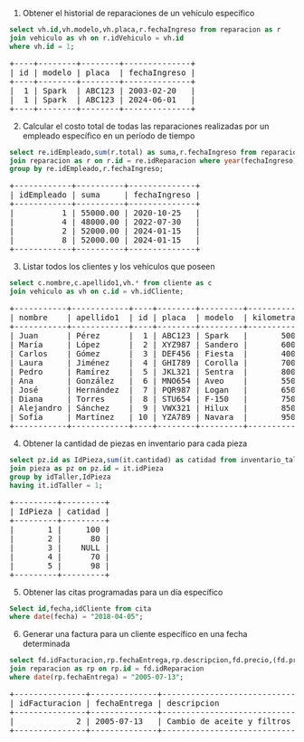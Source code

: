 

1. Obtener el historial de reparaciones de un vehículo específico

~~~sql
select vh.id,vh.modelo,vh.placa,r.fechaIngreso from reparacion as r 
join vehiculo as vh on r.idVehiculo = vh.id
where vh.id = 1;
~~~

<pre>+----+--------+--------+--------------+
| id | modelo | placa  | fechaIngreso |
+----+--------+--------+--------------+
|  1 | Spark  | ABC123 | 2003-02-20   |
|  1 | Spark  | ABC123 | 2024-06-01   |
+----+--------+--------+--------------+
</pre>

2. Calcular el costo total de todas las reparaciones realizadas por un empleado
específico en un período de tiempo

~~~sql
select re.idEmpleado,sum(r.total) as suma,r.fechaIngreso from reparacion_empleado as re
join reparacion as r on r.id = re.idReparacion where year(fechaIngreso) between "2020" and "2024"
group by re.idEmpleado,r.fechaIngreso;
~~~
<pre>+------------+----------+--------------+
| idEmpleado | suma     | fechaIngreso |
+------------+----------+--------------+
|          1 | 55000.00 | 2020-10-25   |
|          4 | 48000.00 | 2022-07-30   |
|          2 | 52000.00 | 2024-01-15   |
|          8 | 52000.00 | 2024-01-15   |
+------------+----------+--------------+
</pre>

3. Listar todos los clientes y los vehículos que poseen

~~~sql
select c.nombre,c.apellido1,vh.* from cliente as c
join vehiculo as vh on c.id = vh.idCliente;
~~~

<pre>+-----------+------------+----+--------+---------+-------------+------+-----------+---------+
| nombre    | apellido1  | id | placa  | modelo  | kilometraje | año  | idCliente | idMarca |
+-----------+------------+----+--------+---------+-------------+------+-----------+---------+
| Juan      | Pérez      |  1 | ABC123 | Spark   |       50000 | 2018 |         1 |       1 |
| María     | López      |  2 | XYZ987 | Sandero |       60000 | 2017 |         2 |       2 |
| Carlos    | Gómez      |  3 | DEF456 | Fiesta  |       40000 | 2019 |         3 |       3 |
| Laura     | Jiménez    |  4 | GHI789 | Corolla |       70000 | 2015 |         4 |       4 |
| Pedro     | Ramírez    |  5 | JKL321 | Sentra  |       80000 | 2016 |         5 |       5 |
| Ana       | González   |  6 | MNO654 | Aveo    |       55000 | 2014 |         6 |       1 |
| José      | Hernández  |  7 | PQR987 | Logan   |       65000 | 2016 |         7 |       2 |
| Diana     | Torres     |  8 | STU654 | F-150   |       75000 | 2013 |         8 |       3 |
| Alejandro | Sánchez    |  9 | VWX321 | Hilux   |       85000 | 2012 |         9 |       4 |
| Sofía     | Martínez   | 10 | YZA789 | Navara  |       95000 | 2011 |        10 |       5 |
+-----------+------------+----+--------+---------+-------------+------+-----------+---------+
</pre>


4. Obtener la cantidad de piezas en inventario para cada pieza


~~~SQL
select pz.id as IdPieza,sum(it.cantidad) as catidad from inventario_taller as it
join pieza as pz on pz.id = it.idPieza
group by idTaller,IdPieza
having it.idTaller = 1;
~~~
<pre>+---------+---------+
| IdPieza | catidad |
+---------+---------+
|       1 |     100 |
|       2 |      80 |
|       3 |    NULL |
|       4 |      70 |
|       5 |      98 |
+---------+---------+
</pre>


5. Obtener las citas programadas para un día específico

~~~SQL
Select id,fecha,idCliente from cita
where date(fecha) = "2018-04-05";
~~~


6. Generar una factura para un cliente específico en una fecha determinada

~~~SQL
select fd.idFacturacion,rp.fechaEntrega,rp.descripcion,fd.precio,(fd.precio * 1.21 - fd.precio) as iva,(fd.precio * 1.21) as TotalPagar  from factura_detalle as fd
join reparacion as rp on rp.id = fd.idReparacion
where date(rp.fechaEntrega) = "2005-07-13";
~~~

<pre>+---------------+--------------+----------------------------+----------+----------+------------+
| idFacturacion | fechaEntrega | descripcion                | precio   | iva      | TotalPagar |
+---------------+--------------+----------------------------+----------+----------+------------+
|             2 | 2005-07-13   | Cambio de aceite y filtros | 75000.00 | 15750.00 |   90750.00 |
+---------------+--------------+----------------------------+----------+----------+------------+
</pre>






